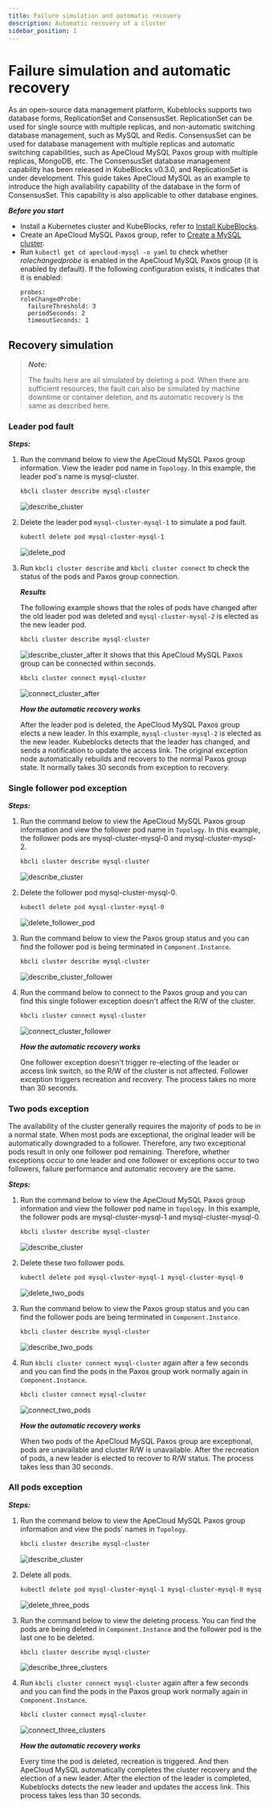 ```yaml
---
title: Failure simulation and automatic recovery
description: Automatic recovery of a cluster
sidebar_position: 1
---
```


# Failure simulation and automatic recovery

As an open-source data management platform, Kubeblocks supports two database forms, ReplicationSet and ConsensusSet. ReplicationSet can be used for single source with multiple replicas, and non-automatic switching database management, such as MySQL and Redis. ConsensusSet can be used for database management with multiple replicas and automatic switching capabilities, such as ApeCloud MySQL Paxos group with multiple replicas, MongoDB, etc. The ConsensusSet database management capability has been released in KubeBlocks v0.3.0, and ReplicationSet is under development. This guide takes ApeCloud MySQL as an example to introduce the high availability capability of the database in the form of ConsensusSet. This capability is also applicable to other database engines.

***Before you start***

* Install a Kubernetes cluster and KubeBlocks, refer to [Install KubeBlocks](./../../installation/install-and-uninstall-kbcli-and-kubeblocks.md).
* Create an ApeCloud MySQL Paxos group, refer to [Create a MySQL cluster](./../cluster-management/create-and-connect-a-mysql-cluster.md).
* Run `kubectl get cd apecloud-mysql -o yaml` to check whether _rolechangedprobe_ is enabled in the ApeCloud MySQL Paxos group (it is enabled by default). If the following configuration exists, it indicates that it is enabled:
  ```
  probes:
  roleChangedProbe:
    failureThreshold: 3
    periodSeconds: 2
    timeoutSeconds: 1
  ```

## Recovery simulation

> ***Note:*** 
> 
> The faults here are all simulated by deleting a pod. When there are sufficient resources, the fault can also be simulated by machine downtime or container deletion, and its automatic recovery is the same as described here.

### Leader pod fault

***Steps:***

1. Run the command below to view the ApeCloud MySQL Paxos group information. View the leader pod name in `Topology`. In this example, the leader pod's name is mysql-cluster.
   ```bash
   kbcli cluster describe mysql-cluster
   ```
   ![describe_cluster](./../../../img/failure_simulation_describe_cluster.png)
2. Delete the leader pod `mysql-cluster-mysql-1` to simulate a pod fault.
   ```bash
   kubectl delete pod mysql-cluster-mysql-1
   ```

   ![delete_pod](./../../../img/failure_simulation_delete_pod.png)
3. Run `kbcli cluster describe` and `kbcli cluster connect` to check the status of the pods and Paxos group connection.
   
   ***Results***

   The following example shows that the roles of pods have changed after the old leader pod was deleted and `mysql-cluster-mysql-2` is elected as the new leader pod.
   ```bash
   kbcli cluster describe mysql-cluster
   ```
   ![describe_cluster_after](./../../../img/failure_simulation_describe_cluster_after.png)
   It shows that this ApeCloud MySQL Paxos group can be connected within seconds.
   ```bash
   kbcli cluster connect mysql-cluster
   ```
   ![connect_cluster_after](./../../../img/failure_simulation_connect_cluster_after.png)

   ***How the automatic recovery works***

   After the leader pod is deleted, the ApeCloud MySQL Paxos group elects a new leader. In this example, `mysql-cluster-mysql-2` is elected as the new leader. Kubeblocks detects that the leader has changed, and sends a notification to update the access link. The original exception node automatically rebuilds and recovers to the normal Paxos group state. It normally takes 30 seconds from exception to recovery.

### Single follower pod exception

***Steps:***

1. Run the command below to view the ApeCloud MySQL Paxos group information and view the follower pod name in `Topology`. In this example, the follower pods are mysql-cluster-mysql-0 and mysql-cluster-mysql-2.
   ```bash
   kbcli cluster describe mysql-cluster
   ```
   ![describe_cluster](./../../../img/failure_simulation_describe_cluster.png)
2. Delete the follower pod mysql-cluster-mysql-0.
   ```bash
   kubectl delete pod mysql-cluster-mysql-0
   ```

   ![delete_follower_pod](./../../../img/failure_simulation_delete_follower_pod.png)
3. Run the command below to view the Paxos group status and you can find the follower pod is being terminated in `Component.Instance`.
   ```bash
   kbcli cluster describe mysql-cluster
   ```

   ![describe_cluster_follower](./../../../img/failure_simulation_describe_cluster_follower.png)
4. Run the command below to connect to the Paxos group and you can find this single follower exception doesn't affect the R/W of the cluster.
   ```bash
   kbcli cluster connect mysql-cluster
   ```

   ![connect_cluster_follower](./../../../img/failure_simulation_connect_cluster_follower.png)

   ***How the automatic recovery works***

   One follower exception doesn't trigger re-electing of the leader or access link switch, so the R/W of the cluster is not affected. Follower exception triggers recreation and recovery. The process takes no more than 30 seconds. 

### Two pods exception

The availability of the cluster generally requires the majority of pods to be in a normal state. When most pods are exceptional, the original leader will be automatically downgraded to a follower. Therefore, any two exceptional pods result in only one follower pod remaining. 
Therefore, whether exceptions occur to one leader and one follower or exceptions occur to two followers, failure performance and automatic recovery are the same. 

***Steps:***

1. Run the command below to view the ApeCloud MySQL Paxos group information and view the follower pod name in `Topology`. In this example, the follower pods are mysql-cluster-mysql-1 and mysql-cluster-mysql-0.
   ```bash
   kbcli cluster describe mysql-cluster
   ```
   ![describe_cluster](./../../../img/failure_simulation_describe_cluster_2.png)
2. Delete these two follower pods.
   ```bash
   kubectl delete pod mysql-cluster-mysql-1 mysql-cluster-mysql-0
   ```

   ![delete_two_pods](./../../../img/failure_simulation_delete_two_pods.png)
3. Run the command below to view the Paxos group status and you can find the follower pods are being terminated in `Component.Instance`.
   ```bash
   kbcli cluster describe mysql-cluster
   ```

   ![describe_two_pods](./../../../img/failure_simulation_describe_two_pods.png)
4. Run `kbcli cluster connect mysql-cluster` again after a few seconds and you can find the pods in the Paxos group work normally again in `Component.Instance`.
   ```bash
   kbcli cluster connect mysql-cluster
   ```

   ![connect_two_pods](./../../../img/failure_simulation_connect_two_pods.png)

   ***How the automatic recovery works***

   When two pods of the ApeCloud MySQL Paxos group are exceptional, pods are unavailable and cluster R/W is unavailable. After the recreation of pods, a new leader is elected to recover to R/W status. The process takes less than 30 seconds.

### All pods exception

***Steps:***

1. Run the command below to view the ApeCloud MySQL Paxos group information and view the pods' names in `Topology`.
   ```bash
   kbcli cluster describe mysql-cluster
   ```
   ![describe_cluster](./../../../img/failure_simulation_describe_cluster.png)
2. Delete all pods.
   ```bash
   kubectl delete pod mysql-cluster-mysql-1 mysql-cluster-mysql-0 mysql-cluster-mysql-2
   ```

   ![delete_three_pods](./../../../img/failure_simulation_delete_three_pods.png)
3. Run the command below to view the deleting process. You can find the pods are being deleted in `Component.Instance` and the follower pod is the last one to be deleted.
   ```bash
   kbcli cluster describe mysql-cluster
   ```

   ![describe_three_clusters](./../../../img/failure_simulation_describe_three_pods.png)
4. Run `kbcli cluster connect mysql-cluster` again after a few seconds and you can find the pods in the Paxos group work normally again in `Component.Instance`.
   ```bash
   kbcli cluster connect mysql-cluster
   ```

   ![connect_three_clusters](./../../../img/failure_simulation_connect_three_pods.png)

   ***How the automatic recovery works***

    Every time the pod is deleted, recreation is triggered. And then ApeCloud MySQL automatically completes the cluster recovery and the election of a new leader. After the election of the leader is completed, Kubeblocks detects the new leader and updates the access link. This process takes less than 30 seconds.